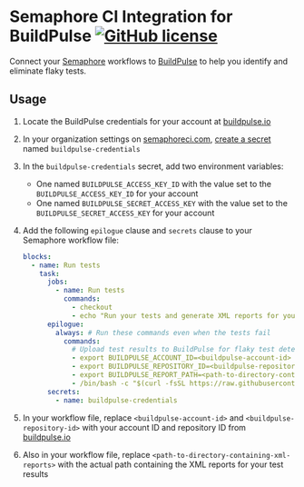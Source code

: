# Semaphore CI Integration for BuildPulse [![GitHub license](https://img.shields.io/badge/license-MIT-blue.svg)](https://raw.githubusercontent.com/Workshop64/buildpulse-semaphore/master/LICENSE)

Connect your [Semaphore][semaphoreci.com] workflows to [BuildPulse][buildpulse.io] to help you identify and eliminate flaky tests.

## Usage

1. Locate the BuildPulse credentials for your account at [buildpulse.io][]
2. In your organization settings on [semaphoreci.com][], [create a secret](https://docs.semaphoreci.com/essentials/using-secrets/#creating-and-managing-secrets) named `buildpulse-credentials`
3. In the `buildpulse-credentials` secret, add two environment variables:
    - One named `BUILDPULSE_ACCESS_KEY_ID` with the value set to the `BUILDPULSE_ACCESS_KEY_ID` for your account
    - One named `BUILDPULSE_SECRET_ACCESS_KEY` with the value set to the `BUILDPULSE_SECRET_ACCESS_KEY` for your account
4. Add the following `epilogue` clause and `secrets` clause to your Semaphore workflow file:

    ```yaml
    blocks:
      - name: Run tests
        task:
          jobs:
            - name: Run tests
              commands:
                - checkout
                - echo "Run your tests and generate XML reports for your test results"
          epilogue:
            always: # Run these commands even when the tests fail
              commands:
                # Upload test results to BuildPulse for flaky test detection
                - export BUILDPULSE_ACCOUNT_ID=<buildpulse-account-id>
                - export BUILDPULSE_REPOSITORY_ID=<buildpulse-repository-id>
                - export BUILDPULSE_REPORT_PATH=<path-to-directory-containing-xml-reports>
                - /bin/bash -c "$(curl -fsSL https://raw.githubusercontent.com/Workshop64/buildpulse-semaphore/master/uploader-for-ubuntu.sh)"
          secrets:
            - name: buildpulse-credentials
    ```

5. In your workflow file, replace `<buildpulse-account-id>` and `<buildpulse-repository-id>` with your account ID and repository ID from [buildpulse.io][]
6. Also in your workflow file, replace `<path-to-directory-containing-xml-reports>` with the actual path containing the XML reports for your test results

[buildpulse.io]: https://buildpulse.io
[semaphoreci.com]: https://semaphoreci.com
